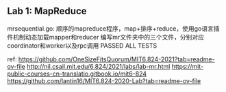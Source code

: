 ## Lab 1: MapReduce
mrsequential.go: 顺序的mapreduce程序，map+排序+reduce，使用go语言插件机制动态加载mapper和reducer
编写mr文件夹中的三个文件，分别对应coordinator和worker以及rpc调用
PASSED ALL TESTS



ref:
https://github.com/OneSizeFitsQuorum/MIT6.824-2021?tab=readme-ov-file
http://nil.csail.mit.edu/6.824/2021/labs/lab-mr.html
https://mit-public-courses-cn-translatio.gitbook.io/mit6-824
https://github.com/lantin16/MIT6.824-2020-Lab?tab=readme-ov-file
